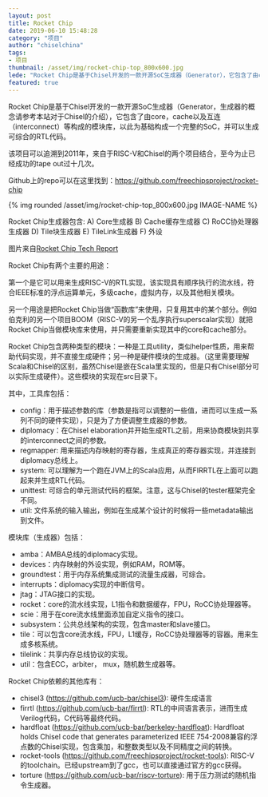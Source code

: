 ```yaml
---
layout: post
title: Rocket Chip
date: 2019-06-10 15:48:28
category: "项目"
author: "chiselchina"
tags:
- 项目
thumbnail: /asset/img/rocket-chip-top_800x600.jpg
lede: "Rocket Chip是基于Chisel开发的一款开源SoC生成器（Generator），它包含了由core，cache以及互连（interconnect）等构成的模块库，以此为基础构成一个完整的SoC，并可以生成可综合的RTL代码。"
featured: true
---
```


Rocket Chip是基于Chisel开发的一款开源SoC生成器（Generator，生成器的概念请参考本站对于Chisel的介绍），它包含了由core，cache以及互连（interconnect）等构成的模块库，以此为基础构成一个完整的SoC，并可以生成可综合的RTL代码。

该项目可以追溯到2011年，来自于RISC-V和Chisel的两个项目结合，至今为止已经成功的tape out过十几次。

Github上的repo可以在这里找到：https://github.com/freechipsproject/rocket-chip

<div class="text-center">
{% img rounded /asset/img/rocket-chip-top_800x600.jpg IMAGE-NAME %}

Rocket Chip生成器包含: A) Core生成器
B) Cache缓存生成器 C) RoCC协处理器生成器 D) Tile块生成器 E) TileLink生成器 F) 外设

图片来自[Rocket Chip Tech Report](http://www2.eecs.berkeley.edu/Pubs/TechRpts/2016/EECS-2016-17.pdf)
</div>

Rocket Chip有两个主要的用途：

第一个是它可以用来生成RISC-V的RTL实现，该实现具有顺序执行的流水线，符合IEEE标准的浮点运算单元，多级cache，虚拟内存，以及其他相关模块。

另一个用途是把Rocket Chip当做“函数库”来使用，只复用其中的某个部分。例如伯克利的另一个项目BOOM（RISC-V的另一个乱序执行superscalar实现）就把Rocket Chip当做模块库来使用，并只需要重新实现其中的core和cache部分。


Rocket Chip包含两种类型的模块：一种是工具utility，类似helper性质，用来帮助代码实现，并不直接生成硬件；另一种是硬件模块的生成器。（这里需要理解Scala和Chisel的区别，虽然Chisel是嵌在Scala里实现的，但是只有Chisel部分可以实际生成硬件）。这些模块的实现在src目录下。

其中，工具库包括：

- config：用于描述参数的库（参数是指可以调整的一些值，进而可以生成一系列不同的硬件实现），只是为了方便调整生成器的参数。
- diplomacy：在Chisel elaboration并开始生成RTL之前，用来协商模块到共享的interconnect之间的参数。
- regmapper: 用来描述内存映射的寄存器，生成真正的寄存器实现，并连接到diplomacy总线上。
- system: 可以理解为一个跑在JVM上的Scala应用，从而FIRRTL在上面可以跑起来并生成RTL代码。
- unittest: 可综合的单元测试代码的框架。注意，这与Chisel的tester框架完全不同。
- util: 文件系统的输入输出，例如在生成某个设计的时候将一些metadata输出到文件。

模块库（生成器）包括：

- amba：AMBA总线的diplomacy实现。
- devices：内存映射的外设实现，例如RAM，ROM等。
- groundtest：用于内存系统集成测试的流量生成器，可综合。
- interrupts：diplomacy实现的中断信号。
- jtag：JTAG接口的实现。
- rocket：core的流水线实现，L1指令和数据缓存，FPU，RoCC协处理器等。
- scie：用于在core流水线里面添加自定义指令的接口。
- subsystem：公共总线架构的实现，包含master和slave接口。
- tile：可以包含core流水线，FPU，L1缓存，RoCC协处理器等的容器。用来生成多核系统。
- tilelink：共享内存总线协议的实现。
- util：包含ECC，arbiter， mux，随机数生成器等。


Rocket Chip依赖的其他库有：

- chisel3 (https://github.com/ucb-bar/chisel3): 硬件生成语言
- firrtl (https://github.com/ucb-bar/firrtl): RTL的中间语言表示，进而生成Verilog代码，C代码等最终代码。
- hardfloat (https://github.com/ucb-bar/berkeley-hardfloat): Hardfloat holds Chisel code that generates parameterized IEEE 754-2008兼容的浮点数的Chisel实现，包含乘加，和整数类型以及不同精度之间的转换。
- rocket-tools (https://github.com/freechipsproject/rocket-tools): RISC-V的toolchain。已经upstream到了gcc，也可以直接通过官方的gcc获得。
- torture (https://github.com/ucb-bar/riscv-torture): 用于压力测试的随机指令生成器。

